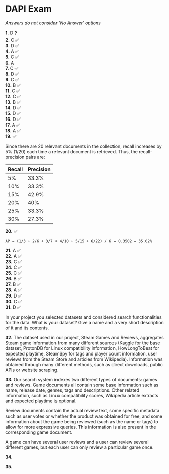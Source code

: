 
# DAPI Exam

*Answers do not consider 'No Answer' options*

**1.** D ❓  
**2.** C ✅  
**3.** D ✅  
**4.** A ✅  
**5.** C ✅  
**6.** A  
**7.** C ✅  
**8.** D ✅  
**9.** C ✅  
**10.** B ✅  
**11.** C ✅  
**12.** C ✅  
**13.** B ✅  
**14.** D ✅  
**15.** D ✅  
**16.** D ✅  
**17.** A ✅  
**18.** A ✅  
**19.** ✅

Since there are 20 relevant documents in the collection, recall increases by 5%
(1/20) each time a relevant document is retrieved. Thus, the recall-precision
pairs are:

| Recall | Precision |
| --- | --- |
| 5% | 33.3% |
| 10% | 33.3% |
| 15% | 42.9% |
| 20% | 40% |
| 25% | 33.3% |
| 30% | 27.3% |

**20.** ✅
```
AP = (1/3 + 2/6 + 3/7 + 4/10 + 5/15 + 6/22) / 6 = 0.3502 = 35.02%
```

**21.** A ✅  
**22.** A ✅  
**23.** C ✅  
**24.** C ✅  
**25.** C ✅  
**26.** B ✅  
**27.** B ✅  
**28.** A ✅  
**29.** D ✅  
**30.** C ✅  
**31.** D ✅  

In your project you selected datasets and considered search functionalities for the data. What is your dataset? Give a name and a very short description of it and its contents.

**32.** The dataset used in our project, Steam Games and Reviews, aggregates Steam game
information from many different sources (Kaggle for the base dataset, ProtonDB for
Linux compatibility information, HowLongToBeat for expected playtime, SteamSpy for
tags and player count information, user reviews from the Steam Store and articles
from Wikipedia). Information was obtained through many different methods, such as
direct downloads, public APIs or website scraping.

**33.** Our search system indexes two different types of documents: games and
reviews. Game documents all contain some base information such as name, release
date, genres, tags and descriptions. Other related information, such as Linux 
compatibility scores, Wikipedia article extracts and expected playtime is optional.

Review documents contain the actual review text, some specific metadata such as
user votes or whether the product was obtained for free, and some information
about the game being reviewed (such as the name or tags) to allow for more expressive
queries. This information is also present in the corresponding game document.

A game can have several user reviews and a user can review several different games,
but each user can only review a particular game once.

**34.** 

**35.** 
